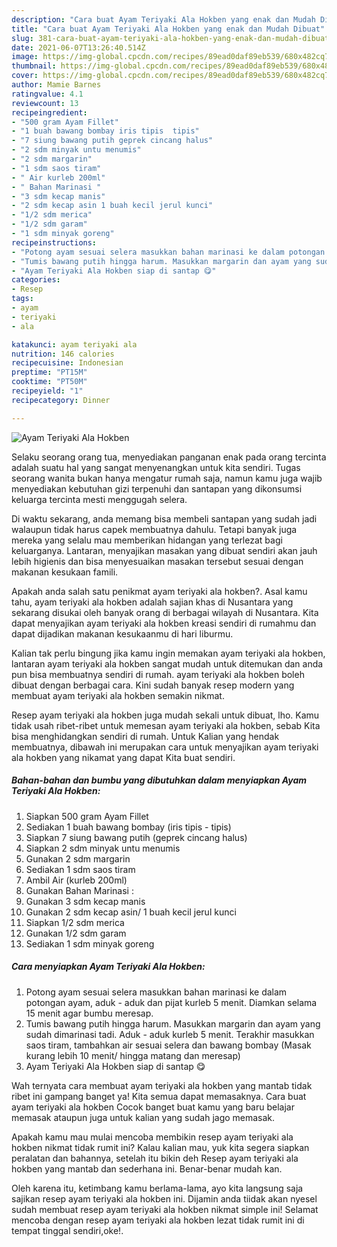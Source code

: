 ```yaml
---
description: "Cara buat Ayam Teriyaki Ala Hokben yang enak dan Mudah Dibuat"
title: "Cara buat Ayam Teriyaki Ala Hokben yang enak dan Mudah Dibuat"
slug: 381-cara-buat-ayam-teriyaki-ala-hokben-yang-enak-dan-mudah-dibuat
date: 2021-06-07T13:26:40.514Z
image: https://img-global.cpcdn.com/recipes/89ead0daf89eb539/680x482cq70/ayam-teriyaki-ala-hokben-foto-resep-utama.jpg
thumbnail: https://img-global.cpcdn.com/recipes/89ead0daf89eb539/680x482cq70/ayam-teriyaki-ala-hokben-foto-resep-utama.jpg
cover: https://img-global.cpcdn.com/recipes/89ead0daf89eb539/680x482cq70/ayam-teriyaki-ala-hokben-foto-resep-utama.jpg
author: Mamie Barnes
ratingvalue: 4.1
reviewcount: 13
recipeingredient:
- "500 gram Ayam Fillet"
- "1 buah bawang bombay iris tipis  tipis"
- "7 siung bawang putih geprek cincang halus"
- "2 sdm minyak untu menumis"
- "2 sdm margarin"
- "1 sdm saos tiram"
- " Air kurleb 200ml"
- " Bahan Marinasi "
- "3 sdm kecap manis"
- "2 sdm kecap asin 1 buah kecil jerul kunci"
- "1/2 sdm merica"
- "1/2 sdm garam"
- "1 sdm minyak goreng"
recipeinstructions:
- "Potong ayam sesuai selera masukkan bahan marinasi ke dalam potongan ayam, aduk - aduk dan pijat kurleb 5 menit. Diamkan selama 15 menit agar bumbu meresap."
- "Tumis bawang putih hingga harum. Masukkan margarin dan ayam yang sudah dimarinasi tadi. Aduk - aduk kurleb 5 menit. Terakhir masukkan saos tiram, tambahkan air sesuai selera dan bawang bombay (Masak kurang lebih 10 menit/ hingga matang dan meresap)"
- "Ayam Teriyaki Ala Hokben siap di santap 😋"
categories:
- Resep
tags:
- ayam
- teriyaki
- ala

katakunci: ayam teriyaki ala 
nutrition: 146 calories
recipecuisine: Indonesian
preptime: "PT15M"
cooktime: "PT50M"
recipeyield: "1"
recipecategory: Dinner

---
```



![Ayam Teriyaki Ala Hokben](https://img-global.cpcdn.com/recipes/89ead0daf89eb539/680x482cq70/ayam-teriyaki-ala-hokben-foto-resep-utama.jpg)

Selaku seorang orang tua, menyediakan panganan enak pada orang tercinta adalah suatu hal yang sangat menyenangkan untuk kita sendiri. Tugas seorang  wanita bukan hanya mengatur rumah saja, namun kamu juga wajib menyediakan kebutuhan gizi terpenuhi dan santapan yang dikonsumsi keluarga tercinta mesti menggugah selera.

Di waktu  sekarang, anda memang bisa membeli santapan yang sudah jadi walaupun tidak harus capek membuatnya dahulu. Tetapi banyak juga mereka yang selalu mau memberikan hidangan yang terlezat bagi keluarganya. Lantaran, menyajikan masakan yang dibuat sendiri akan jauh lebih higienis dan bisa menyesuaikan masakan tersebut sesuai dengan makanan kesukaan famili. 



Apakah anda salah satu penikmat ayam teriyaki ala hokben?. Asal kamu tahu, ayam teriyaki ala hokben adalah sajian khas di Nusantara yang sekarang disukai oleh banyak orang di berbagai wilayah di Nusantara. Kita dapat menyajikan ayam teriyaki ala hokben kreasi sendiri di rumahmu dan dapat dijadikan makanan kesukaanmu di hari liburmu.

Kalian tak perlu bingung jika kamu ingin memakan ayam teriyaki ala hokben, lantaran ayam teriyaki ala hokben sangat mudah untuk ditemukan dan anda pun bisa membuatnya sendiri di rumah. ayam teriyaki ala hokben boleh dibuat dengan berbagai cara. Kini sudah banyak resep modern yang membuat ayam teriyaki ala hokben semakin nikmat.

Resep ayam teriyaki ala hokben juga mudah sekali untuk dibuat, lho. Kamu tidak usah ribet-ribet untuk memesan ayam teriyaki ala hokben, sebab Kita bisa menghidangkan sendiri di rumah. Untuk Kalian yang hendak membuatnya, dibawah ini merupakan cara untuk menyajikan ayam teriyaki ala hokben yang nikamat yang dapat Kita buat sendiri.

<!--inarticleads1-->

##### Bahan-bahan dan bumbu yang dibutuhkan dalam menyiapkan Ayam Teriyaki Ala Hokben:

1. Siapkan 500 gram Ayam Fillet
1. Sediakan 1 buah bawang bombay (iris tipis - tipis)
1. Siapkan 7 siung bawang putih (geprek cincang halus)
1. Siapkan 2 sdm minyak untu menumis
1. Gunakan 2 sdm margarin
1. Sediakan 1 sdm saos tiram
1. Ambil  Air (kurleb 200ml)
1. Gunakan  Bahan Marinasi :
1. Gunakan 3 sdm kecap manis
1. Gunakan 2 sdm kecap asin/ 1 buah kecil jerul kunci
1. Siapkan 1/2 sdm merica
1. Gunakan 1/2 sdm garam
1. Sediakan 1 sdm minyak goreng




<!--inarticleads2-->

##### Cara menyiapkan Ayam Teriyaki Ala Hokben:

1. Potong ayam sesuai selera masukkan bahan marinasi ke dalam potongan ayam, aduk - aduk dan pijat kurleb 5 menit. Diamkan selama 15 menit agar bumbu meresap.
1. Tumis bawang putih hingga harum. Masukkan margarin dan ayam yang sudah dimarinasi tadi. Aduk - aduk kurleb 5 menit. Terakhir masukkan saos tiram, tambahkan air sesuai selera dan bawang bombay (Masak kurang lebih 10 menit/ hingga matang dan meresap)
1. Ayam Teriyaki Ala Hokben siap di santap 😋




Wah ternyata cara membuat ayam teriyaki ala hokben yang mantab tidak ribet ini gampang banget ya! Kita semua dapat memasaknya. Cara buat ayam teriyaki ala hokben Cocok banget buat kamu yang baru belajar memasak ataupun juga untuk kalian yang sudah jago memasak.

Apakah kamu mau mulai mencoba membikin resep ayam teriyaki ala hokben nikmat tidak rumit ini? Kalau kalian mau, yuk kita segera siapkan peralatan dan bahannya, setelah itu bikin deh Resep ayam teriyaki ala hokben yang mantab dan sederhana ini. Benar-benar mudah kan. 

Oleh karena itu, ketimbang kamu berlama-lama, ayo kita langsung saja sajikan resep ayam teriyaki ala hokben ini. Dijamin anda tiidak akan nyesel sudah membuat resep ayam teriyaki ala hokben nikmat simple ini! Selamat mencoba dengan resep ayam teriyaki ala hokben lezat tidak rumit ini di tempat tinggal sendiri,oke!.

